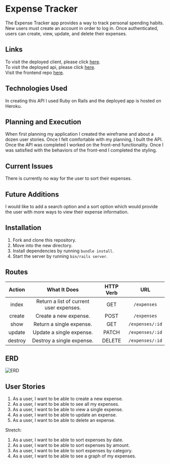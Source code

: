 # Expense Tracker

The Expense Tracker app provides a way to track personal spending habits.  New users must create an account in order to log in.  Once authenticated, users can create, view, update, and delete their expenses.

## Links
To visit the deployed client, please click [here](https://cpcurtis1218.github.io/capstone-client/#/). <br>
To visit the deployed api, please click [here](https://desolate-oasis-76612.herokuapp.com/). <br>
Visit the frontend repo [here](https://github.com/cpcurtis1218/capstone-client).<br>

## Technologies Used
In creating this API I used Ruby on Rails and the deployed app is hosted on Heroku.

## Planning and Execution
When first planning my application I created the wireframe and about a dozen user stories.  Once I felt comfortable with my planning, I built the API.  Once the API was completed I worked on the front-end functionality.  Once I was satisfied with the behaviors of the front-end I completed the styling.


## Current Issues
There is currently no way for the user to sort their expenses.


## Future Additions
I would like to add a search option and a sort option which would provide the user
with more ways to view their expense information.

## Installation
1. Fork and clone this repository.
1. Move into the new directory.
1. Install dependencies by running `bundle install`.
1. Start the server by running `bin/rails server`.

## Routes

| Action  | What It Does                             | HTTP Verb | URL           |
|:-------:|:----------------------------------------:|:---------:|:-------------:|
| index   | Return a list of current user expenses. | GET       | `/expenses`     |
| create  | Create a new expense.     | POST      | `/expenses`     |
| show    | Return a single expense.  | GET       | `/expenses/:id` |
| update  | Update a single expense.  | PATCH     | `/expenses/:id` |
| destroy | Destroy a single expense. | DELETE    | `/expenses/:id` |


## ERD
![ERD](https://i.imgur.com/BFUv7AR.png)


## User Stories
1. As a user, I want to be able to create a new expense.
1. As a user, I want to be able to see all my expenses.
1. As a user, I want to be able to view a single expense.
1. As a user, I want to be able to update an expense.
1. As a user, I want to be able to delete an expense.

Stretch:
1. As a user, I want to be able to sort expenses by date.
1. As a user, I want to be able to sort expenses by amount.
1. As a user, I want to be able to sort expenses by category.
1. As a user, I want to be able to see a graph of my expenses.
